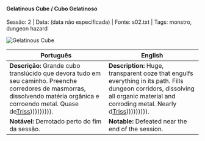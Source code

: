 ﻿

#### Gelatinous Cube / Cubo Gelatinoso

Sessão: 2 | Data: (data não especificada) | Fonte: s02.txt | Tags: monstro, dungeon hazard

![Gelatinous Cube](assets/monsters/monster_blank.png)

| Português                                                                                                                                                                                               | English                                                                                                                                                                                                   |
| ------------------------------------------------------------------------------------------------------------------------------------------------------------------------------------------------------- | --------------------------------------------------------------------------------------------------------------------------------------------------------------------------------------------------------- |
| **Descrição:** Grande cubo translúcido que devora tudo em seu caminho. Preenche corredores de masmorras, dissolvendo matéria orgânica e corroendo metal. Quase de[Triss](docs/dm/-/pc/pc_triss_merril.md)))))))))). | **Description:** Huge, transparent ooze that engulfs everything in its path. Fills dungeon corridors, dissolving all organic material and corroding metal. Nearly d[Triss](docs/dm/-/pc/pc_triss_merril.md)))))))))). |
| **Notável:** Derrotado perto do fim da sessão.                                                                                                                                                          | **Notable:** Defeated near the end of the session.                                                                                                                                                        |




















